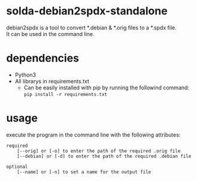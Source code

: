 # solda-debian2spdx-standalone
debian2spdx is a tool to convert *.debian & *.orig files to a *.spdx file.  
It can be used in the command line.  

# dependencies
* Python3
* All librarys in requirements.txt
    * Can be easily installed with pip by running the followind command: ```pip install -r requirements.txt```


# usage
execute the program in the command line with the following attributes:  

    required  
        [--orig] or [-o] to enter the path of the required .orig file  
        [--debian] or [-d] to enter the path of the required .debian file  

    optional  
        [--name] or [-n] to set a name for the output file  



